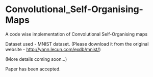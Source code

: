 # Convolutional_Self-Organising-Maps

A code wise implementation of Convolutional Self-Organising maps

Dataset used - MNIST dataset. (Please download it from the original website - http://yann.lecun.com/exdb/mnist/)

(More details coming soon...)

Paper has been accepted.
